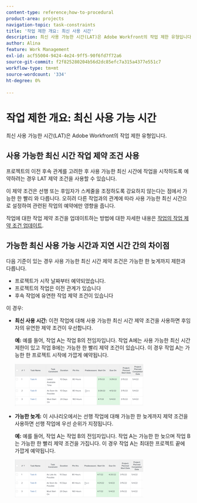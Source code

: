```yaml
---
content-type: reference;how-to-procedural
product-area: projects
navigation-topic: task-constraints
title: '작업 제한 개요: 최신 사용 시간'
description: 최신 사용 가능한 시간(LAT)은 Adobe Workfront의 작업 제한 유형입니다.
author: Alina
feature: Work Management
exl-id: acf55004-9424-4e24-9ff5-90f6fd7f72a6
source-git-commit: f2f825280204b56d2dc85efc7a315a4377e551c7
workflow-type: tm+mt
source-wordcount: '334'
ht-degree: 0%

---
```


# 작업 제한 개요: 최신 사용 가능 시간

최신 사용 가능한 시간(LAT)은 Adobe Workfront의 작업 제한 유형입니다.

## 사용 가능한 최신 시간 작업 제약 조건 사용

프로젝트의 이전 후속 관계를 고려한 후 사용 가능한 최신 시간에 작업을 시작하도록 예약하려는 경우 LAT 제약 조건을 사용할 수 있습니다.

이 제약 조건은 선행 또는 후임자가 스케줄을 조정하도록 강요하지 않는다는 점에서 가능한 한 빨리 와 다릅니다. 오히려 다른 작업과의 관계에 따라 사용 가능한 최신 시간으로 설정하여 관련된 작업의 예약에만 영향을 줍니다.

작업에 대한 작업 제약 조건을 업데이트하는 방법에 대한 자세한 내용은 [작업의 작업 제약 조건 업데이트](../../../manage-work/tasks/task-constraints/update-task-constraint-of-task.md).

<!--
<div data-mc-conditions="QuicksilverOrClassic.Draft mode">
<p>To update the Task Constraint to Latest Available Time:</p>
<p>(NOTE:&nbsp;replaced with new article linked above)&nbsp;</p>
<ol>
<li value="1">Go to a task whose Task Constraint you want to update.</li>
<li value="2"> <p data-mc-conditions="QuicksilverOrClassic.Quicksilver">Click the <strong>More</strong> icon <img src="assets/qs-more-icon-on-an-object.png"> next to the task name, then click <strong>Edit</strong>.</p> </li>
<li value="3">In the <strong>Overview</strong> section, expand the <strong>Task Constraint</strong> drop-down menu.</li>
<li value="4"> <p>Select <strong>Latest Available Time</strong>.</p> </li>
<li value="5">Click <strong>Save Changes</strong>.</li>
</ol>
</div>
-->

## 가능한 최신 사용 가능 시간과 지연 시간 간의 차이점

<!--
<p data-mc-conditions="QuicksilverOrClassic.Draft mode">(NOTE: [! This section is duplicated in "As Late As Possible"] - inserted snippet in both (Alina)) </p>
-->

다음 기준이 있는 경우 사용 가능한 최신 시간 제약 조건은 가능한 한 늦게까지 제한과 다릅니다.

* 프로젝트가 시작 날짜부터 예약되었습니다.
* 프로젝트의 작업은 이전 관계가 있습니다
* 후속 작업에 유연한 작업 제약 조건이 있습니다

이 경우:

* **최신 사용 시간:** 이전 작업에 대해 사용 가능한 최신 시간 제약 조건을 사용하면 후임자의 유연한 제약 조건이 우선합니다.

   **예:** 예를 들어, 작업 A는 작업 B의 전임자입니다. 작업 A에는 사용 가능한 최신 시간 제한이 있고 작업 B에는 가능한 한 빨리 제약 조건이 있습니다. 이 경우 작업 A는 가능한 한 프로젝트 시작에 가깝게 예약됩니다.

   ![](assets/latest-available-time-task-constraint-in-task-list-350x116.png)

* **가능한 늦게:** 이 시나리오에서는 선행 작업에 대해 가능한 한 늦게까지 제약 조건을 사용하면 선행 작업에 우선 순위가 지정됩니다.

   **예:** 예를 들어, 작업 A는 작업 B의 전임자입니다. 작업 A는 가능한 한 늦으며 작업 B는 가능한 한 빨리 제약 조건을 가집니다. 이 경우 작업 A는 최대한 프로젝트 끝에 가깝게 예약됩니다.

   ![](assets/as-late-as-possible-task-constraint-in-task-list-350x104.png)

<!--
<div data-mc-conditions="QuicksilverOrClassic.Draft mode">
<p>(NOTE:&nbsp;this content was here before but it was wrong - according to this issue in Hub, per Dev, the correct functionality is in the snippet above: https://hub.workfront.com/task/6193c6910004bce9de07cda7757f3ce8/updates?email-source=subscribedCommunication) </p>
<p>The Latest Available Time constraint differs from the As Late As Possible constraint when the following criteria exist:</p>
<ul>
<li> The project is scheduled From Completion </li>
<li> Tasks in the project have a predecessor relationship </li>
<li> The predecessor task has a flexible task constraint </li>
</ul>
<p> In this situation: </p>
<ul>
<li> <p><strong>Latest Available Time:</strong> Using the Latest Available Time constraint on the successor task gives priority to flexible constraint of the predecessor.</p> <p>For example, Task A is a predecessor to Task B. Task B has the Latest Available Time constraint and Task A has the As Soon As Possible constraint. In this situation, Task B is scheduled as close to the start of the project as possible.</p> </li>
<li> <p><strong>As Late As Possible:</strong> In this scenario, using the As Late As Possible constraint on the successor task gives the priority to the successor task.</p> <p>For example, Task A is a predecessor to Task B. Task B has the As Late As Possible constraint and Task A has the As Soon As Possible constraint. In this situation, Task B is scheduled as close to the end of the project as possible.</p> </li>
</ul>
</div>
-->
